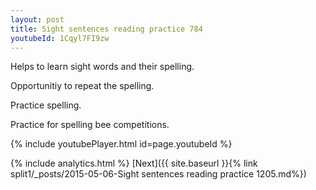 ```yaml
---
layout: post
title: Sight sentences reading practice 784
youtubeId: 1Cqyl7FI9zw
---
```

 
 
Helps to learn sight words and their spelling.

Opportunitiy to repeat the spelling. 

Practice spelling. 
 
Practice for spelling bee competitions. 
 
{% include youtubePlayer.html id=page.youtubeId %}
 
 
{% include analytics.html %} 
[Next]({{ site.baseurl }}{% link  split1/_posts/2015-05-06-Sight sentences reading practice 1205.md%})
 
